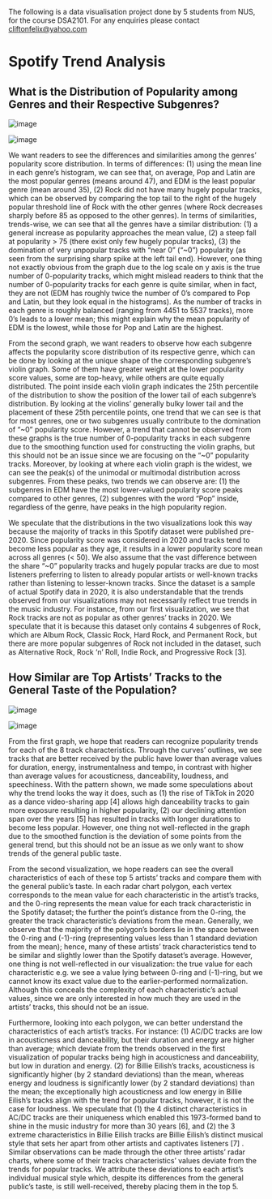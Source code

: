 The following is a data visualisation project done by 5 students from NUS, for the course DSA2101. For any enquiries please contact cliftonfelix@yahoo.com

# Spotify Trend Analysis

## What is the Distribution of Popularity among Genres and their Respective Subgenres?
![image](https://user-images.githubusercontent.com/88199596/163705526-c501207e-c570-4efd-a941-7c38ee29da36.png)

![image](https://user-images.githubusercontent.com/88199596/163705532-ed541c8b-3935-4d82-8d74-7f078d2ef28a.png)

We want readers to see the differences and similarities among the genres’ popularity score distribution. In terms of differences: (1) using the mean line in each genre’s histogram, we can see that, on average, Pop and Latin are the most popular genres (means around 47), and EDM is the least popular genre (mean around 35), (2) Rock did not have many hugely popular tracks, which can be observed by comparing the top tail to the right of the hugely popular threshold line of Rock with the other genres (where Rock decreases sharply before 85 as opposed to the other genres). In terms of similarities, trends-wise, we can see that all the genres have a similar distribution: (1) a general increase as popularity approaches the mean value, (2) a steep fall at popularity > 75 (there exist only few hugely popular tracks), (3) the domination of very unpopular tracks with “near 0” (“~0”) popularity (as seen from the surprising sharp spike at the left tail end). However, one thing not exactly obvious from the graph due to the log scale on y axis is the true number of 0-popularity tracks, which might mislead readers to think that the number of 0-popularity tracks for each genre is quite similar, when in fact, they are not (EDM has roughly twice the number of 0’s compared to Pop and Latin, but they look equal in the histograms). As the number of tracks in each genre is roughly balanced (ranging from 4451 to 5537 tracks), more 0’s leads to a lower mean; this might explain why the mean popularity of EDM is the lowest, while those for Pop and Latin are the highest.

From the second graph, we want readers to observe how each subgenre affects the popularity score distribution of its respective genre, which can be done by looking at the unique shape of the corresponding subgenre’s violin graph. Some of them have greater weight at the lower popularity score values, some are top-heavy, while others are quite equally distributed. The point inside each violin graph indicates the 25th percentile of the distribution to show the position of the lower tail of each subgenre’s distribution. By looking at the violins’ generally bulky lower tail and the placement of these 25th percentile points, one trend that we can see is that for most genres, one or two subgenres usually contribute to the domination of “~0” popularity score. However, a trend that cannot be observed from these graphs is the true number of 0-popularity tracks in each subgenre due to the smoothing function used for constructing the violin graphs, but this should not be an issue since we are focusing on the “~0” popularity tracks. Moreover, by looking at where each violin graph is the widest, we can see the peak(s) of the unimodal or multimodal distribution across subgenres. From these peaks, two trends we can observe are: (1) the subgenres in EDM have the most lower-valued popularity score peaks compared to other genres, (2) subgenres with the word “Pop” inside, regardless of the genre, have peaks in the high popularity region.

We speculate that the distributions in the two visualizations look this way because the majority of tracks in this Spotify dataset were published pre-2020. Since popularity score was considered in 2020 and tracks tend to become less popular as they age, it results in a lower popularity score mean across all genres (< 50). We also assume that the vast difference between the share “~0” popularity tracks and hugely popular tracks are due to most listeners preferring to listen to already popular artists or well-known tracks rather than listening to lesser-known tracks. Since the dataset is a sample of actual Spotify data in 2020, it is also understandable that the trends observed from our visualizations may not necessarily reflect true trends in the music industry. For instance, from our first visualization, we see that Rock tracks are not as popular as other genres’ tracks in 2020. We speculate that it is because this dataset only contains 4 subgenres of Rock, which are Album Rock, Classic Rock, Hard Rock, and Permanent Rock, but there are more popular subgenres of Rock not included in the dataset, such as Alternative Rock, Rock ‘n’ Roll, Indie Rock, and Progressive Rock [3].

## How Similar are Top Artists’ Tracks to the General Taste of the Population?

![image](https://user-images.githubusercontent.com/88199596/163705539-22781e9b-4fe9-43bb-af7f-f3ee6e4a9d79.png)

![image](https://user-images.githubusercontent.com/88199596/163705543-0b61cb89-6c71-4dd1-aea9-d15cb8049af1.png)

From the first graph, we hope that readers can recognize popularity trends for each of the 8 track characteristics. Through the curves’ outlines, we see tracks that are better received by the public have lower than average values for duration, energy, instrumentalness and tempo, in contrast with higher than average values for acousticness, danceability, loudness, and speechiness. With the pattern shown, we made some speculations about why the trend looks the way it does, such as (1) the rise of TikTok in 2020 as a dance video-sharing app [4] allows high danceability tracks to gain more exposure resulting in higher popularity, (2) our declining attention span over the years [5] has resulted in tracks with longer durations to become less popular. However, one thing not well-reflected in the graph due to the smoothed function is the deviation of some points from the general trend, but this should not be an issue as we only want to show trends of the general public taste.

From the second visualization, we hope readers can see the overall characteristics of each of these top 5 artists’ tracks and compare them with the general public’s taste. In each radar chart polygon, each vertex corresponds to the mean value for each characteristic in the artist’s tracks, and the 0-ring represents the mean value for each track characteristic in the Spotify dataset; the further the point’s distance from the 0-ring, the greater the track characteristic’s deviations from the mean. Generally, we observe that the majority of the polygon’s borders lie in the space between the 0-ring and (-1)-ring (representing values less than 1 standard deviation from the mean); hence, many of these artists’ track characteristics tend to be similar and slightly lower than the Spotify dataset’s average. However, one thing is not well-reflected in our visualization: the true value for each characteristic e.g. we see a value lying between 0-ring and (-1)-ring, but we cannot know its exact value due to the earlier-performed normalization. Although this conceals the complexity of each characteristic’s actual values, since we are only interested in how much they are used in the artists’ tracks, this should not be an issue.

Furthermore, looking into each polygon, we can better understand the characteristics of each artist’s tracks. For instance: (1) AC/DC tracks are low in acousticness and danceability, but their duration and energy are higher than average; which deviate from the trends observed in the first visualization of popular tracks being high in acousticness and danceability, but low in duration and energy. (2) for Billie Eilish’s tracks, acousticness is significantly higher (by 2 standard deviations) than the mean, whereas energy and loudness is significantly lower (by 2 standard deviations) than the mean; the exceptionally high acousticness and low energy in Billie Eilish’s tracks align with the trend for popular tracks, however, it is not the case for loudness. We speculate that (1) the 4 distinct characteristics in AC/DC tracks are their uniqueness which enabled this 1973-formed band to shine in the music industry for more than 30 years [6], and (2) the 3 extreme characteristics in Billie Eilish tracks are Billie Eilish’s distinct musical style that sets her apart from other artists and captivates listeners [7] . Similar observations can be made through the other three artists’ radar charts, where some of their tracks characteristics’ values deviate from the trends for popular tracks. We attribute these deviations to each artist’s individual musical style which, despite its differences from the general public’s taste, is still well-received, thereby placing them in the top 5.
